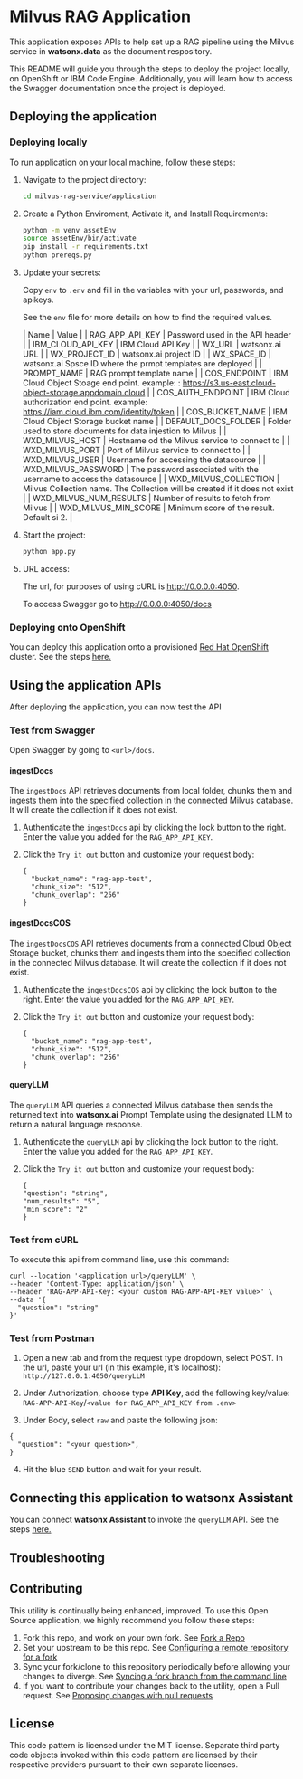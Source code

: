 # Milvus RAG Application

This application exposes APIs to help set up a RAG pipeline using the Milvus service in **watsonx.data** as the document respository.

This README will guide you through the steps to deploy the project locally, on OpenShift or IBM Code Engine. Additionally, you will learn how to access the Swagger documentation once the project is deployed.

## Deploying the application

### Deploying locally

To run application on your local machine, follow these steps:

1. Navigate to the project directory:

    ```bash
    cd milvus-rag-service/application
    ```

3. Create a Python Enviroment, Activate it, and Install Requirements:

    ```bash
    python -m venv assetEnv
    source assetEnv/bin/activate
    pip install -r requirements.txt
    python prereqs.py
    ```

4. Update your secrets:

    Copy `env` to `.env` and fill in the variables with your url, passwords, and apikeys.

    See the `env` file for more details on how to find the required values.

    | Name                   | Value                                                                                                 |
    | RAG_APP_API_KEY        | Password used in the API header                                                                       |
    | IBM_CLOUD_API_KEY      | IBM Cloud API Key                                                                                     |
    | WX_URL                 | watsonx.ai URL                                                                                        |
    | WX_PROJECT_ID          | watsonx.ai project ID                                                                                 |
    | WX_SPACE_ID            | watsonx.ai Spsce ID where the prmpt templates are deployed                                            |
    | PROMPT_NAME            | RAG prompt template name                                                                              |
    | COS_ENDPOINT           | IBM Cloud Object Stoage end point. example: : https://s3.us-east.cloud-object-storage.appdomain.cloud |
    | COS_AUTH_ENDPOINT      | IBM Cloud authorization end point. example: https://iam.cloud.ibm.com/identity/token                  |
    | COS_BUCKET_NAME        | IBM Cloud Object Storage bucket name                                                                  |
    | DEFAULT_DOCS_FOLDER    | Folder used to store documents for data injestion to Milvus                                           |
    | WXD_MILVUS_HOST        | Hostname od the Milvus service to connect to                                                          |
    | WXD_MILVUS_PORT        | Port of Milvus service to connect to                                                                  |
    | WXD_MILVUS_USER        | Username for accessing the datasource                                                                 |
    | WXD_MILVUS_PASSWORD    | The password associated with the username to access the datasource                                    |
    | WXD_MILVUS_COLLECTION  | Milvus Collection name. The Collection will be created if it does not exist                           |
    | WXD_MILVUS_NUM_RESULTS | Number of results to fetch from Milvus                                                                |
    | WXD_MILVUS_MIN_SCORE   | Minimum score of the result. Default si 2.                                                            |

5. Start the project:

    ```bash
    python app.py
    ```

6. URL access:

    The url, for purposes of using cURL is http://0.0.0.0:4050.

    To access Swagger go to http://0.0.0.0:4050/docs

### Deploying onto OpenShift

You can deploy this application onto a provisioned [Red Hat OpenShift](https://cloud.ibm.com/docs/openshift?topic=openshift-getting-started) cluster. See the steps [here.](./openshift-setup/README.md)

## Using the application APIs

After deploying the application, you can now test the API

### Test from Swagger

Open Swagger by going to `<url>/docs`.

#### ingestDocs

The `ingestDocs` API retrieves documents from local folder, chunks them and ingests them into the specified collection in the connected Milvus database. It will create the collection if it does not exist.

1. Authenticate the `ingestDocs` api by clicking the lock button to the right.  Enter the value you added for the `RAG_APP_API_KEY`.

3. Click the `Try it out` button and customize your request body:
    ```
    {
      "bucket_name": "rag-app-test",
      "chunk_size": "512",
      "chunk_overlap": "256"
    }
    ```

#### ingestDocsCOS

The `ingestDocsCOS` API retrieves documents from a connected Cloud Object Storage bucket, chunks them and ingests them into the specified collection in the connected Milvus database. It will create the collection if it does not exist.

1. Authenticate the `ingestDocsCOS` api by clicking the lock button to the right.  Enter the value you added for the `RAG_APP_API_KEY`.

3. Click the `Try it out` button and customize your request body:
    ```
    {
      "bucket_name": "rag-app-test",
      "chunk_size": "512",
      "chunk_overlap": "256"
    }
    ```
    
#### queryLLM
The `queryLLM` API queries a connected Milvus database then sends the returned text into **watsonx.ai** Prompt Template using the designated LLM to return a natural language response.

1. Authenticate the `queryLLM` api by clicking the lock button to the right.  Enter the value you added for the `RAG_APP_API_KEY`.

3. Click the `Try it out` button and customize your request body:
    ```
    {
    "question": "string",
	"num_results": "5",
	"min_score": "2"
    }
    ```
   
### Test from cURL

To execute this api from command line, use this command: 
```
curl --location '<application url>/queryLLM' \
--header 'Content-Type: application/json' \
--header 'RAG-APP-API-Key: <your custom RAG-APP-API-KEY value>' \
--data '{
  "question": "string"
}'
```
### Test from Postman

1. Open a new tab and from the request type dropdown, select POST. In the url, paste your url (in this example, it's localhost): `http://127.0.0.1:4050/queryLLM`

2. Under Authorization, choose type **API Key**, add the following key/value: `RAG-APP-API-Key`/`<value for RAG_APP_API_KEY from .env>`

3. Under Body, select `raw` and paste the following json:
```
{
  "question": "<your question>",
}
```
4. Hit the blue `SEND` button and wait for your result. 

## Connecting this application to watsonx Assistant

You can connect **watsonx Assistant** to invoke the `queryLLM` API. See the steps [here.](./watsonx-assistant-setup/README.md)

## Troubleshooting
 

## Contributing

This utility is continually being enhanced, improved. To use this Open Source application, we highly recommend you follow these steps:
1) Fork this repo, and work on your own fork. See [Fork a Repo](https://docs.github.com/en/pull-requests/collaborating-with-pull-requests/working-with-forks/fork-a-repo)
2) Set your upstream to be this repo. See [Configuring a remote repository for a fork](https://docs.github.com/en/pull-requests/collaborating-with-pull-requests/working-with-forks/configuring-a-remote-repository-for-a-fork)
3) Sync your fork/clone to this repository periodically before allowing your changes to diverge. See [Syncing a fork branch from the command line](https://docs.github.com/en/pull-requests/collaborating-with-pull-requests/working-with-forks/syncing-a-fork#syncing-a-fork-branch-from-the-command-line)
4) If you want to contribute your changes back to the utility, open a Pull request. See [Proposing changes with pull requests](https://docs.github.com/en/pull-requests/collaborating-with-pull-requests/proposing-changes-to-your-work-with-pull-requests/about-pull-requests)
## License
This code pattern is licensed under the MIT license.  Separate third party code objects invoked within this code pattern are licensed by their respective providers pursuant to their own separate licenses. 
